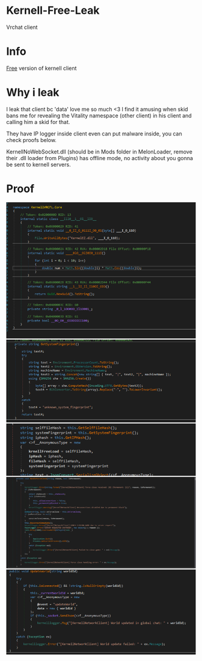 # Kernell-Free-Leak
Vrchat client
# Info
[Free](https://kernell.net/free-downloads) version of kernell client
# Why i leak
I leak that client bc 'data' love me so much <3 I find it amusing when skid bans me for revealing the Vitality namespace (other client) in his client and calling him a skid for that.


They have IP logger inside client even can put malware inside, you can check proofs below.


KernellNoWebSocket.dll (should be in Mods folder in MelonLoader, remove their .dll loader from Plugins) has offline mode, no activity about you gonna be sent to kernell servers.
# Proof
<img width="" height="" src="https://raw.githubusercontent.com/Harmonyasha/Kernel-Free-Leak/refs/heads/main/image.png">
<img width="" height="" src="https://raw.githubusercontent.com/Harmonyasha/Kernel-Free-Leak/refs/heads/main/image1.png">
<img width="" height="" src="https://raw.githubusercontent.com/Harmonyasha/Kernel-Free-Leak/refs/heads/main/image2.png">
<img width="" height="" src="https://raw.githubusercontent.com/Harmonyasha/Kernel-Free-Leak/refs/heads/main/image3.png">
<img width="" height="" src="https://raw.githubusercontent.com/Harmonyasha/Kernel-Free-Leak/refs/heads/main/image4.png">
